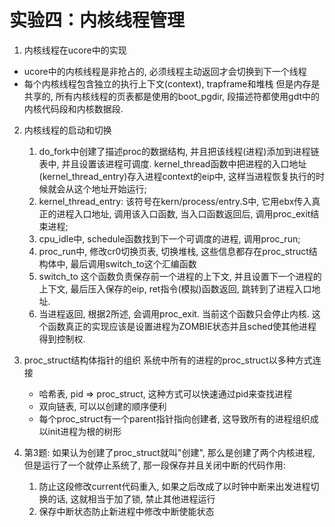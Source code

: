 # 实验四：内核线程管理

1. 内核线程在ucore中的实现

  - ucore中的内核线程是非抢占的, 必须线程主动返回才会切换到下一个线程
  - 每个内核线程包含独立的执行上下文(context), trapframe和堆栈 但是内存是共享的, 所有内核线程的页表都是使用的boot_pgdir, 段描述符都使用gdt中的内核代码段和内核数据段.

2. 内核线程的启动和切换
    1. do_fork中创建了描述proc的数据结构, 并且把该线程(进程)添加到进程链表中, 并且设置该进程可调度. kernel_thread函数中把进程的入口地址(kernel_thread_entry)存入进程context的eip中, 这样当进程恢复执行的时候就会从这个地址开始运行;
    2. kernel_thread_entry: 该符号在kern/process/entry.S中, 它用ebx传入真正的进程入口地址, 调用该入口函数, 当入口函数返回后, 调用proc_exit结束进程;
    3. cpu_idle中, schedule函数找到下一个可调度的进程, 调用proc_run;
    4. proc_run中, 修改cr0切换页表, 切换堆栈, 这些信息都存在proc_struct结构体中, 最后调用switch_to这个汇编函数
    5. switch_to 这个函数负责保存前一个进程的上下文, 并且设置下一个进程的上下文, 最后压入保存的eip, ret指令(模拟)函数返回, 跳转到了进程入口地址.
    6. 当进程返回, 根据2所述, 会调用proc_exit. 当前这个函数只会停止内核. 这个函数真正的实现应该是设置进程为ZOMBIE状态并且sched使其他进程得到控制权.

3. proc_struct结构体指针的组织
    系统中所有的进程的proc_struct以多种方式连接
      - 哈希表, pid => proc_struct, 这种方式可以快速通过pid来查找进程
      - 双向链表, 可以以创建的顺序便利
      - 每个proc_struct有一个parent指针指向创建者, 这导致所有的进程组织成以init进程为根的树形

4. 第3题: 如果认为创建了proc_struct就叫"创建", 那么是创建了两个内核进程, 但是运行了一个就停止系统了, 那一段保存并且关闭中断的代码作用:
    1. 防止这段修改current代码重入, 如果之后改成了以时钟中断来出发进程切换的话, 这就相当于加了锁, 禁止其他进程运行
    2. 保存中断状态防止新进程中修改中断使能状态
